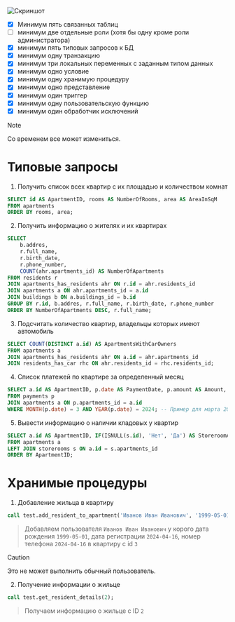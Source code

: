 ![Скриншот](https://cdn.discordapp.com/attachments/1218231417465606184/1227886700638900336/ss.png?ex=662a099a&is=6617949a&hm=8beb6b12ae1d0733fb6c9156133f479fb2dd7e5f6cd538c19e71679df11f56b2&)
- [x] Минимум пять связанных таблиц
- [ ] минимум две отдельные роли (хотя бы одну кроме роли администратора)
- [x] минимум пять типовых запросов к БД
- [x] минимум одну транзакцию
- [x] минимум три локальных переменных с заданным типом данных
- [x] минимум одно условие
- [x] минимум одну хранимую процедуру
- [x] минимум одно представление
- [x] минимум один триггер
- [x] минимум одну пользовательскую функцию
- [x] минимум один обработчик исключений

> [!NOTE]
> Со временем все может измениться.
>

# Типовые запросы

1. Получить список всех квартир с их площадью и количеством комнат
```sql
SELECT id AS ApartmentID, rooms AS NumberOfRooms, area AS AreaInSqM
FROM apartments
ORDER BY rooms, area;
```

2. Получить информацию о жителях и их квартирах
```sql
SELECT 
    b.addres, 
    r.full_name, 
    r.birth_date, 
    r.phone_number,
    COUNT(ahr.apartments_id) AS NumberOfApartments
FROM residents r
JOIN apartments_has_residents ahr ON r.id = ahr.residents_id
JOIN apartments a ON ahr.apartments_id = a.id
JOIN buildings b ON a.buildings_id = b.id
GROUP BY r.id, b.addres, r.full_name, r.birth_date, r.phone_number
ORDER BY NumberOfApartments DESC, r.full_name; 

```

3. Подсчитать количество квартир, владельцы которых имеют автомобиль
```sql
SELECT COUNT(DISTINCT a.id) AS ApartmentsWithCarOwners
FROM apartments a
JOIN apartments_has_residents ahr ON a.id = ahr.apartments_id
JOIN residents_has_car rhc ON ahr.residents_id = rhc.residents_id;
```
4. Список платежей по квартире за определенный месяц
```sql
SELECT a.id AS ApartmentID, p.date AS PaymentDate, p.amount AS Amount, p.type AS PaymentType
FROM payments p
JOIN apartments a ON p.apartments_id = a.id
WHERE MONTH(p.date) = 3 AND YEAR(p.date) = 2024; -- Пример для марта 2024

```

5. Вывести информацию о наличии кладовых у квартир
```sql
SELECT a.id AS ApartmentID, IF(ISNULL(s.id), 'Нет', 'Да') AS StoreroomAvailable
FROM apartments a
LEFT JOIN storerooms s ON a.id = s.apartments_id
ORDER BY ApartmentID;
```

# Хранимые процедуры

1. Добавление жильца в квартиру
```sql
call test.add_resident_to_apartment('Иванов Иван Иванович', '1999-05-01', '2024-04-16', '+7999999999', 3);
```
>Добавляем пользователя ```Иванов Иван Иванович``` у корого дата рождения ```1999-05-01```, дата регистрации ```2024-04-16```, номер телефона ```2024-04-16``` в квартиру с id ```3```

> [!CAUTION]
> Это не может выполнить обычный пользователь.

2. Получение информации о жильце
```sql
call test.get_resident_details(2);
```
>Получаем информацию о жильце с ID ```2```

